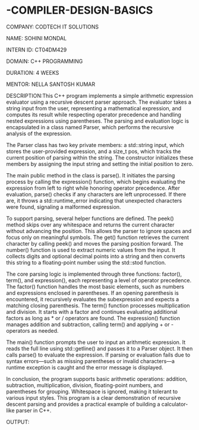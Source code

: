 # -COMPILER-DESIGN-BASICS

COMPANY: CODTECH IT SOLUTIONS

NAME: SOHINI MONDAL

INTERN ID: CT04DM429

DOMAIN: C++ PROGRAMMING

DURATION: 4 WEEKS

MENTOR: NELLA SANTOSH KUMAR

DESCRIPTION:This C++ program implements a simple arithmetic expression evaluator using a recursive descent parser approach. The evaluator takes a string input from the user, representing a mathematical expression, and computes its result while respecting operator precedence and handling nested expressions using parentheses. The parsing and evaluation logic is encapsulated in a class named Parser, which performs the recursive analysis of the expression.

The Parser class has two key private members: a std::string input, which stores the user-provided expression, and a size_t pos, which tracks the current position of parsing within the string. The constructor initializes these members by assigning the input string and setting the initial position to zero.

The main public method in the class is parse(). It initiates the parsing process by calling the expression() function, which begins evaluating the expression from left to right while honoring operator precedence. After evaluation, parse() checks if any characters are left unprocessed. If there are, it throws a std::runtime_error indicating that unexpected characters were found, signaling a malformed expression.

To support parsing, several helper functions are defined. The peek() method skips over any whitespace and returns the current character without advancing the position. This allows the parser to ignore spaces and focus only on meaningful symbols. The get() function retrieves the current character by calling peek() and moves the parsing position forward. The number() function is used to extract numeric values from the input. It collects digits and optional decimal points into a string and then converts this string to a floating-point number using the std::stod function.

The core parsing logic is implemented through three functions: factor(), term(), and expression(), each representing a level of operator precedence. The factor() function handles the most basic elements, such as numbers and expressions enclosed in parentheses. If an opening parenthesis is encountered, it recursively evaluates the subexpression and expects a matching closing parenthesis. The term() function processes multiplication and division. It starts with a factor and continues evaluating additional factors as long as * or / operators are found. The expression() function manages addition and subtraction, calling term() and applying + or - operators as needed.

The main() function prompts the user to input an arithmetic expression. It reads the full line using std::getline() and passes it to a Parser object. It then calls parse() to evaluate the expression. If parsing or evaluation fails due to syntax errors—such as missing parentheses or invalid characters—a runtime exception is caught and the error message is displayed.

In conclusion, the program supports basic arithmetic operations: addition, subtraction, multiplication, division, floating-point numbers, and parentheses for grouping. Whitespace is ignored, making it tolerant to various input styles. This program is a clear demonstration of recursive descent parsing and provides a practical example of building a calculator-like parser in C++.

OUTPUT:

